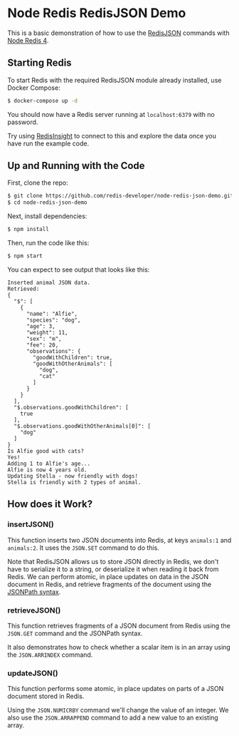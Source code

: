 # Node Redis RedisJSON Demo

This is a basic demonstration of how to use the [RedisJSON](https://redisjson.io) commands with [Node Redis 4](https://github.com/redis/node-redis).

## Starting Redis

To start Redis with the required RedisJSON module already installed, use Docker Compose:

```bash
$ docker-compose up -d
```

You should now have a Redis server running at `localhost:6379` with no password.

Try using [RedisInsight](https://redis.com/redis-enterprise/redis-insight/) to connect to this and explore the data once you have run the example code.

## Up and Running with the Code

First, clone the repo:

```bash
$ git clone https://github.com/redis-developer/node-redis-json-demo.git
$ cd node-redis-json-demo
```

Next, install dependencies:

```bash
$ npm install
```

Then, run the code like this:

```bash
$ npm start
```

You can expect to see output that looks like this:

```
Inserted animal JSON data.
Retrieved:
{
  "$": [
    {
      "name": "Alfie",
      "species": "dog",
      "age": 3,
      "weight": 11,
      "sex": "m",
      "fee": 20,
      "observations": {
        "goodWithChildren": true,
        "goodWithOtherAnimals": [
          "dog",
          "cat"
        ]
      }
    }
  ],
  "$.observations.goodWithChildren": [
    true
  ],
  "$.observations.goodWithOtherAnimals[0]": [
    "dog"
  ]
}
Is Alfie good with cats?
Yes!
Adding 1 to Alfie's age...
Alfie is now 4 years old.
Updating Stella - now friendly with dogs!
Stella is friendly with 2 types of animal.
```

## How does it Work?

### insertJSON()

This function inserts two JSON documents into Redis, at keys `animals:1` and `animals:2`.  It uses the `JSON.SET` command to do this.

Note that RedisJSON allows us to store JSON directly in Redis, we don't have to serialize it to a string, or deserialize it when reading it back from Redis.  We can perform atomic, in place updates on data in the JSON document in Redis, and retrieve fragments of the document using the [JSONPath syntax](https://oss.redis.com/redisjson/path/).

### retrieveJSON()

This function retrieves fragments of a JSON document from Redis using the `JSON.GET` command and the JSONPath syntax.

It also demonstrates how to check whether a scalar item is in an array using the `JSON.ARRINDEX` command.

### updateJSON()

This function performs some atomic, in place updates on parts of a JSON document stored in Redis.

Using the `JSON.NUMICRBY` command we'll change the value of an integer.  We also use the `JSON.ARRAPPEND` command to add a new value to an existing array.
